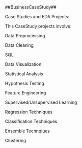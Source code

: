 ##BusinessCaseStudy##

Case Studies and EDA Projects:

This CaseStudy projects involve:

Data Preprocessing 

Data Cleaning

SQL

Data Visualization

Statistical Analysis

Hypothesis Testing

Feature Engineering

Supervised/Unsupervised Learning

Regression Techniques

Classification Techniques

Ensemble Technqiues

Clustering

